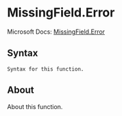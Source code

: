 ---
---

# MissingField.Error

Microsoft Docs: [MissingField.Error](https://docs.microsoft.com/en-us/powerquery-m/missingfield-error)

## Syntax

```powerquery-m
Syntax for this function.
```

## About

About this function.

